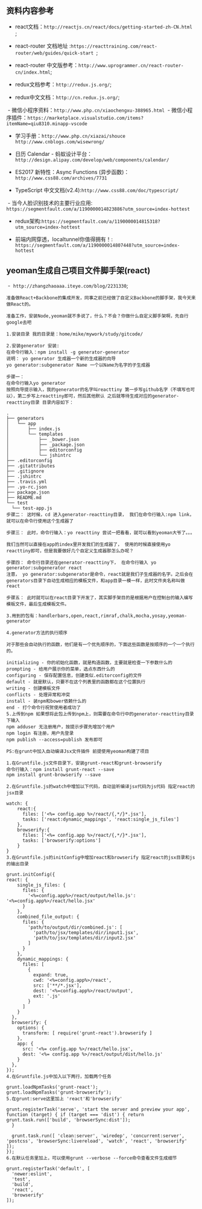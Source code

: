 ## 资料内容参考 
  - react文档：`http://reactjs.cn/react/docs/getting-started-zh-CN.html `;

  - react-router 文档地址 :`https://reacttraining.com/react-router/web/guides/quick-start `;

  - react-router 中文版参考：`http://www.uprogrammer.cn/react-router-cn/index.html`;

  - redux文档参考：`http://redux.js.org/`;

  - redux中文文档：`http://cn.redux.js.org/`; 
  
  - 微信小程序资料：`http://www.php.cn/xiaochengxu-388965.html` 
  - 微信小程序插件：`https://marketplace.visualstudio.com/items?itemName=qiu8310.minapp-vscode`
  
  - 学习手册：`http://www.php.cn/xiazai/shouce` `http://www.cnblogs.com/wisewrong/`
  
  - 日历 Calendar - 蚂蚁设计平台：`http://design.alipay.com/develop/web/components/calendar/`
  
  - ES2017 新特性：Async Functions (异步函数)：`http://www.css88.com/archives/7731`
  
  - TypeScript 中文文档(v2.4):`http://www.css88.com/doc/typescript/`
  
  - 当今人脸识别技术的主要行业应用: `https://segmentfault.com/a/1190000014823886?utm_source=index-hottest`
  
  - redux架构:`https://segmentfault.com/a/1190000014815318?utm_source=index-hottest`
  
  - 前端内网穿透，localtunnel你值得拥有！: `https://segmentfault.com/a/1190000014807448?utm_source=index-hottest`


## yeoman生成自己项目文件脚手架(react)
  -  `http://zhangzhaoaaa.iteye.com/blog/2231330`;
  ```
  准备做React+Backbone的集成开发，同事之前已经做了自定义Backbone的脚手架，我今天来做React的。

准备工作，安装Node,yeoman就不多说了，什么？不会？你做什么自定义脚手架啊，先自行google去吧

1.安装目录 我的目录是：home/mike/mywork/study/gitcode/

2.安装generator 安装:
在命令行输入：npm install -g generator-generator
说明： yo generator 生成器一个新的生成器的向导
yo generator:subgenerator Name 一个以Name为名字的子生成器

步骤一：
在命令行输入yo generator
按照向导提示输入，我的generator的名字叫reacttiny 第一步写github名字（不填写也可以），第二步写上reacttiny即可，然后其他默认 之后就等待生成对应的generator-reacttiny目录 目录内容如下：

.
├── generators
│   └── app
│       ├── index.js
│       └── templates
│           ├── _bower.json
│           ├── _package.json
│           ├── editorconfig
│           └── jshintrc
├── .editorconfig
├── .gitattributes
├── .gitignore
├── .jshintrc
├── .travis.yml
├── .yo-rc.json
├── package.json
├── README.md
└── test
    └── test-app.js
步骤二： 这时候，cd 进入generator-reacttiny目录， 我们在命令行输入:npm link，就可以在命令行使用这个生成器了

步骤三： 此时，命令行输入：yo reacttiny 尝试一把看看，就可以看到yeoman大爷了。。。

我们当然可以直接在app的index里开发我们的生成器了， 使用的时候直接使用yo reacttiny即可，但是我要做好几个自定义生成器那怎么办呢？

步骤四： 命令行目录还在generator-reacttiny下， 在命令行输入 yo generator:subgenerator react
注意， yo generator:subgenerator是命令，react就是我们子生成器的名字。之后会在generators目录下自动生成相应的模板文件，和app目录一模一样，此时文件夹名称叫做react

步骤五： 此时就可以在react目录下开发了，其实脚手架目的是根据用户在控制台的输入编写模板文件，最后生成模板文件。

3.用到的包有：handlerbars,open,react,rimraf,chalk,mocha,yosay,yeoman-generator

4.generator方法的执行顺序

对于那些会自动执行的函数，他们是有一个优先顺序的，下面这些函数是按顺序的一个一个执行的。

initializing - 你的初始化函数，就是构造函数，主要就是检查一下参数什么的
prompting - 给用户展示你的菜单，选点东西什么的
configuring - 保存配置信息，创建类似.editorconfig的文件
default - 就是默认，只要不在这个列表里的函数都在这个位置执行
writing - 创建模板文件
conflicts - 处理异常和冲突
install - 装npm和bower依赖什么的
end - 打个命令行祝贺使用者成功了
5.上传到npm 如果想将此包上传到npm上，则需要在命令行中的generator-reacttiny目录下输入
npm adduser 无注册用户，按提示步骤先增加个用户
npm login 有注册，用户先登录
npm publish --access=publish 发布即可

PS:在grunt中加入自动编译Jsx文件插件 前提使用yeoman构建了项目

1.在Gruntfile.js文件目录下，安装grunt-react和grunt-browserify
命令行输入：npm install grunt-react --save
npm install grunt-browserify --save

2.在Gruntfile.js的watch中增加以下代码，自动监听编译jsx代码为js代码 指定react的jsx目录

watch: {
      react:{
        files: ['<%= config.app %>/react/{,*/}*.jsx'],
        tasks: ['react:dynamic_mappings', 'react:single_js_files']
      },
      browserify:{
        files: ['<%= config.app %>/react/{,*/}*.jsx'],
        tasks: ['browserify:options']
      }
}
3.在Gruntfile.js的initConfig中增加react和browserify 指定react的jsx目录和js的输出目录

 grunt.initConfig({
react: {
      single_js_files: {
        files: {
          '<%=config.app%>/react/output/hello.js': '<%=config.app%>/react/hello.jsx'
        }
      },
      combined_file_output: {
        files: {
          'path/to/output/dir/combined.js': [
            'path/to/jsx/templates/dir/input1.jsx',
            'path/to/jsx/templates/dir/input2.jsx'
          ]
        }
      },
      dynamic_mappings: {
        files: [
          {
            expand: true,
            cwd: '<%=config.app%>/react',
            src: ['**/*.jsx'],
            dest: '<%=config.app%>/react/output',
            ext: '.js'
          }
        ]
      }
    },
    browserify: {
      options: {
        transform: [ require('grunt-react').browserify ]
      },
      app: {
        src: '<%= config.app %>/react/hello.jsx',
        dest: '<%= config.app %>/react/output/dist/hello.js'
      }
    },
});
4.在Gruntfile.js中加入以下两行，加载两个任务

grunt.loadNpmTasks('grunt-react');
grunt.loadNpmTasks('grunt-browserify');
5.在grunt:serve这里加上 'react'和'browserify'

grunt.registerTask('serve', 'start the server and preview your app', function (target) { if (target === 'dist') { return grunt.task.run(['build', 'browserSync:dist']);
    }

    grunt.task.run([ 'clean:server', 'wiredep', 'concurrent:server', 'postcss', 'browserSync:livereload', 'watch', 'react', 'browserify'  ]);
  });
6.在默认任务里加上，可以使用grunt --verbose --force命令查看文件生成细节

grunt.registerTask('default', [
    'newer:eslint',
    'test',
    'build',
    'react',
    'browserify'
  ]);
  
  
  ```
  
